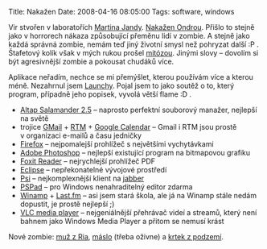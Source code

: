 Title: Nakažen
Date: 2008-04-16 08:05:00
Tags: software, windows

Vir stvořen v laboratořích
[Martina Jandy](http://www.martinjanda.com/linux/10-nejpouzivanejsich-programu/).
[Nakažen Ondrou](https://www.lengal.net/blog/19/stafeta-pokracuje-10-nejpouzivanejsich-programu/).
Přišlo to stejně jako v horrorech nákaza způsobující přeměnu lidí
v zombie. A stejně jako každá správná zombie, nemám teď jiný
životní smysl než pohryzat další :P . Štafetový kolík však v mých
rukou prošel [mitózou](http://cs.wikipedia.org/wiki/Mitóza). Jinými
slovy – dovolím si být agresivnější zombie a pokousat
chudáků více.

Aplikace neřadím, nechce se mi přemýšlet, kterou používám více a
kterou méně. Nezahrnul jsem
[Launchy](http://blog.javorek.net/2007/12/29/launchy/). Pojal jsem
to jako soutěž o to, který program, případně jeho popisek, vyvolá
větší flame :D .

-   [Altap Salamander 2.5](http://www.altap.cz/salam_cz/index.html) –
    naprosto perfektní souborový manažer, nejlepší na světě
-   trojice [GMail](http://www.gmail.com) +
    [RTM](http://www.rememberthemilk.com) +
    [Google Calendar](http://calendar.google.com) – Gmail i RTM jsou
    prostě v organizaci e-mailů a času jedničky
-   [Firefox](http://www.mozilla-europe.org/cs/products/firefox/) –
    nejpomalejší prohlížeč s největšími vychytávkami
-   [Adobe Photoshop](http://www.adobe.com/cz/products/photoshop/family/) –
    nejlepší existující program na bitmapovou grafiku
-   [Foxit Reader](http://www.foxitsoftware.com/pdf/rd_intro.php) –
    nejrychlejší prohlížeč PDF
-   [Eclipse](http://www.eclipse.org) – nepřekonatelné vývojové
    prostředí
-   [Psi](http://psi-im.org/) – nejkomplexnější klient na
    [jabber](http://blog.javorek.net/2007/09/23/jabber/)
-   [PSPad](http://www.pspad.com/cz/) – pro Windows nenahraditelný
    editor zdarma
-   [Winamp](http://www.winamp.com) +
    [Last.fm](http://www.last.fm) – asi jsem stará škola, ale já na
    Winamp stále nedám dopustit, je prostě nejlepší ;)
-   [VLC media player](http://www.videolan.org/vlc/) –
    nejgeniálnější přehrávač videí a streamů, který není bahnem jako
    Windows Media Player a přitom se nemusí krást

Nové zombie: [muž z Ria](http://blog.markoph.net/),
[máslo](http://www.mazlo.org/blog/) (třeba oživne) a
[krtek z podzemí](http://winsik.blogspot.com/).